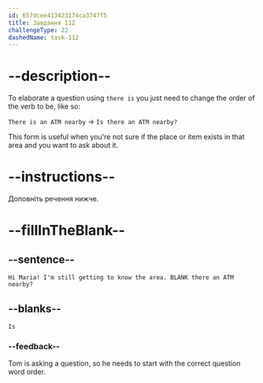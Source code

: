 ```yaml
---
id: 657dcee413423174ca3747f5
title: Завдання 112
challengeType: 22
dashedName: task-112
---
```


# --description--

To elaborate a question using `there is` you just need to change the order of the verb to be, like so:

`There is an ATM nearby` -> `Is there an ATM nearby?`

This form is useful when you're not sure if the place or item exists in that area and you want to ask about it.

# --instructions--

Доповніть речення нижче.

# --fillInTheBlank--

## --sentence--

`Hi Maria! I'm still getting to know the area. BLANK there an ATM nearby?`

## --blanks--

`Is`

### --feedback--

Tom is asking a question, so he needs to start with the correct question word order.
